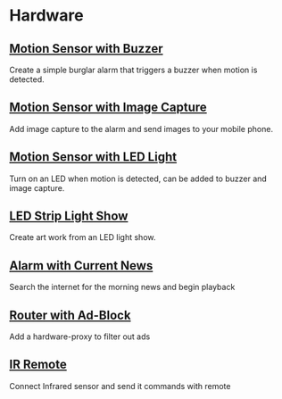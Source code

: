 # Hardware
## [Motion Sensor with Buzzer](https://pimylifeup.com/raspberry-pi-motion-sensor/)
Create a simple burglar alarm that triggers a buzzer when motion is detected.
## [Motion Sensor with Image Capture](https://www.raspberrypi.org/learning/parent-detector/worksheet/)
Add image capture to the alarm and send images to your mobile phone.
## [Motion Sensor with LED Light](http://diyhacking.com/raspberry-pi-gpio-control/)
Turn on an LED when motion is detected, can be added to buzzer and image capture.
## [LED Strip Light Show](http://popoklopsi.github.io/RaspberryPi-LedStrip/#!/)
Create art work from an LED light show.
## [Alarm with Current News](https://www.youtube.com/watch?v=julETnOLkaU)
Search the internet for the morning news and begin playback
## [Router with Ad-Block](https://pi-hole.net/)
Add a hardware-proxy to filter out ads
## [IR Remote](https://learn.adafruit.com/using-an-ir-remote-with-a-raspberry-pi-media-center/overview)
Connect Infrared sensor and send it commands with remote
